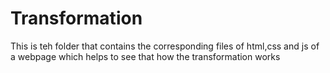 # Transformation
<p>This is teh folder that contains the corresponding files of html,css and js of a webpage which helps to see that how the transformation works</p>
